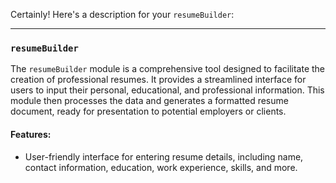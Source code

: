 Certainly! Here's a description for your `resumeBuilder`:

---

### `resumeBuilder`

The `resumeBuilder` module is a comprehensive tool designed to facilitate the creation of professional resumes. It provides a streamlined interface for users to input their personal, educational, and professional information. This module then processes the data and generates a formatted resume document, ready for presentation to potential employers or clients.

#### Features:

- User-friendly interface for entering resume details, including name, contact information, education, work experience, skills, and more.


